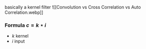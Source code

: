 basically a kernel filter
![[Convolution vs Cross Correlation vs Auto Correlation.webp]]
### Formula $c=k\star i$
- $k$ kernel
- $i$ input
